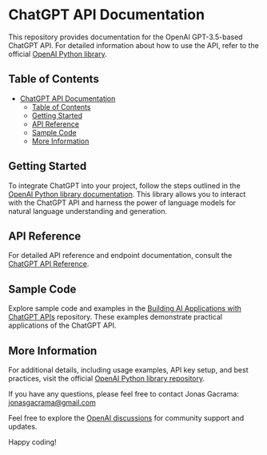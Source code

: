 # ChatGPT API Documentation

This repository provides documentation for the OpenAI GPT-3.5-based ChatGPT API. For detailed information about how to use the API, refer to the official [OpenAI Python library](https://github.com/openai/openai-python).

## Table of Contents

- [ChatGPT API Documentation](#chatgpt-api-documentation)
  - [Table of Contents](#table-of-contents)
  - [Getting Started](#getting-started)
  - [API Reference](#api-reference)
  - [Sample Code](#sample-code)
  - [More Information](#more-information)

## Getting Started

To integrate ChatGPT into your project, follow the steps outlined in the [OpenAI Python library documentation](https://github.com/openai/openai-python). This library allows you to interact with the ChatGPT API and harness the power of language models for natural language understanding and generation.

## API Reference

For detailed API reference and endpoint documentation, consult the [ChatGPT API Reference](https://platform.openai.com/docs/api-reference/chat).

## Sample Code

Explore sample code and examples in the [Building AI Applications with ChatGPT APIs](https://github.com/PacktPublishing/Building-AI-Applications-with-ChatGPT-APIs/tree/main) repository. These examples demonstrate practical applications of the ChatGPT API.

## More Information

For additional details, including usage examples, API key setup, and best practices, visit the official [OpenAI Python library repository](https://github.com/openai/openai-python).

If you have any questions, please feel free to contact Jonas Gacrama: jonasgacrama@gmail.com

Feel free to explore the [OpenAI discussions](https://github.com/openai/openai-python/discussions) for community support and updates.

Happy coding!
